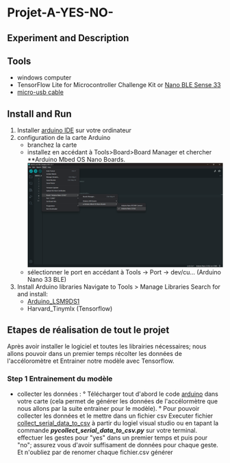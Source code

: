 # Projet-A-YES-NO-
## Experiment and Description
## Tools
- windows computer
- TensorFlow Lite for Microcontroller Challenge Kit or [ Nano BLE Sense 33](https://www.gotronic.fr/art-arduino-nano-33-ble-sense-abx00031-30757.htm)
- [micro-usb cable](https://www.google.com/search?rlz=1C5CHFA_enUS858US858&sxsrf=ALeKk01CbJTvQbYgX6arJbsjcRVmv-3-RQ:1584929968297&q=Micro+USB+cable&spell=1&sa=X&ved=2ahUKEwjl8IOexK_oAhXDqZ4KHZ0mCmcQBSgAegQIDhAn&biw=1680&bih=832)
## Install and Run
1. Installer [arduino IDE](https://www.arduino.cc/en/software#future-version-of-the-arduino-ide) sur votre ordinateur
2. configuration de la carte Arduino
     - branchez la carte
     - installez en accédant à Tools>Board>Board Manager et chercher **Arduino Mbed OS Nano Boards.
      ![image](https://github.com/julesjuniiior/Projet-A-YES-NO-/blob/main/images_Readme/config-carte.png)
     - sélectionner le port en accédant à Tools -> Port -> dev/cu... (Arduino Nano 33 BLE)
3. Install Arduino libraries
Navigate to Tools > Manage Libraries
Search for and install:
     - [Arduino_LSM9DS1](https://www.arduino.cc/reference/en/libraries/arduino_lsm9ds1/?_gl=1*aep7sb*_ga*MTQ4Nzc5Nzg0My4xNjkzOTE0NjA3*_ga_NEXN8H46L5*MTY5NzcxODM1Ny45LjEuMTY5NzcyMDA0MS4wLjAuMA)
     - Harvard_Tinymlx (Tensorflow)
## Etapes de réalisation de tout le projet
 Après avoir installer le logiciel et toutes les librairies nécessaires; nous allons pouvoir dans un premier temps récolter les données de l'accéloromètre et Entrainer notre modèle avec Tensorflow.
### Step 1 **Entrainement du modèle**
  - collecter les données : ° Télécharger tout d'abord le code [arduino](https://github.com/julesjuniiior/Projet-A-YES-NO-/blob/main/generate_data_to_train/generate_data_to_train.ino) dans votre carte (cela permet de générer les données de l'accélormètre que nous allons par la suite entrainer pour le modèle).
              ° Pour pouvoir collecter les données et le mettre dans un fichier csv Executer fichier [collect_serial_data_to_csv](https://github.com/julesjuniiior/Projet-A-YES-NO-/blob/main/collect_serial_data_to_csv.py) à partir du logiel visual studio ou en tapant la commande _**pycollect_serial_data_to_csv.py**_ sur votre terminal. effectuer les gestes pour "yes" dans un premier temps et puis pour "no"; assurez vous d'avoir suffisament de données pour chaque geste. Et n'oubliez par de renomer chaque fichier.csv générer
     
   
   

